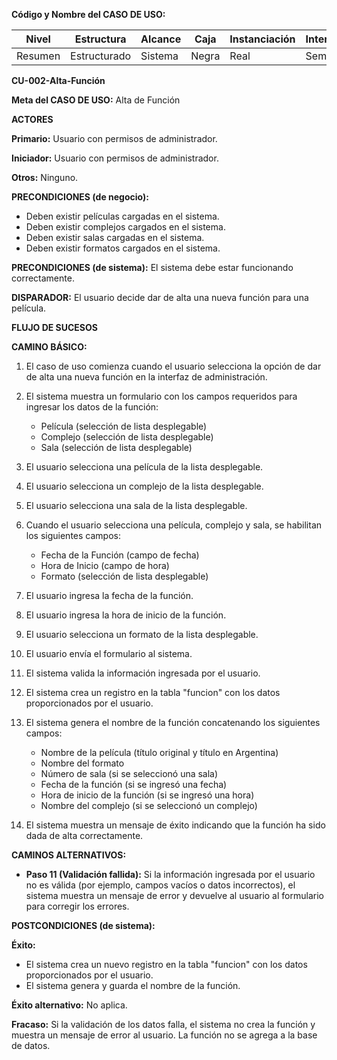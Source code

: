 **Código y Nombre del CASO DE USO:**

| Nivel  | Estructura | Alcance | Caja | Instanciación | Interacción |
|--------|------------|---------|-------|-----------------|--------------|
| Resumen | Estructurado | Sistema | Negra | Real | Semántico |

**CU-002-Alta-Función**

**Meta del CASO DE USO:** Alta de Función

**ACTORES**

**Primario:** Usuario con permisos de administrador.

**Iniciador:** Usuario con permisos de administrador.

**Otros:** Ninguno.

**PRECONDICIONES (de negocio):** 
- Deben existir películas cargadas en el sistema.
- Deben existir complejos cargados en el sistema.
- Deben existir salas cargadas en el sistema.
- Deben existir formatos cargados en el sistema.

**PRECONDICIONES (de sistema):** El sistema debe estar funcionando correctamente.

**DISPARADOR:** El usuario decide dar de alta una nueva función para una película.

**FLUJO DE SUCESOS**

**CAMINO BÁSICO:**

1. El caso de uso comienza cuando el usuario selecciona la opción de dar de alta una nueva función en la interfaz de administración.

2. El sistema muestra un formulario con los campos requeridos para ingresar los datos de la función:
   - Película (selección de lista desplegable)
   - Complejo (selección de lista desplegable)
   - Sala (selección de lista desplegable)

3. El usuario selecciona una película de la lista desplegable.

4. El usuario selecciona un complejo de la lista desplegable.

5. El usuario selecciona una sala de la lista desplegable.

6. Cuando el usuario selecciona una película, complejo y sala, se habilitan los siguientes campos:
   - Fecha de la Función (campo de fecha)
   - Hora de Inicio (campo de hora)
   - Formato (selección de lista desplegable)

7. El usuario ingresa la fecha de la función.

8. El usuario ingresa la hora de inicio de la función.

9. El usuario selecciona un formato de la lista desplegable.

10. El usuario envía el formulario al sistema.

11. El sistema valida la información ingresada por el usuario.

12. El sistema crea un registro en la tabla "funcion" con los datos proporcionados por el usuario.

13. El sistema genera el nombre de la función concatenando los siguientes campos:
    - Nombre de la película (título original y título en Argentina)
    - Nombre del formato
    - Número de sala (si se seleccionó una sala)
    - Fecha de la función (si se ingresó una fecha)
    - Hora de inicio de la función (si se ingresó una hora)
    - Nombre del complejo (si se seleccionó un complejo)

14. El sistema muestra un mensaje de éxito indicando que la función ha sido dada de alta correctamente.

**CAMINOS ALTERNATIVOS:**

- **Paso 11 (Validación fallida):** Si la información ingresada por el usuario no es válida (por ejemplo, campos vacíos o datos incorrectos), el sistema muestra un mensaje de error y devuelve al usuario al formulario para corregir los errores.

**POSTCONDICIONES (de sistema):**

**Éxito:** 
- El sistema crea un nuevo registro en la tabla "funcion" con los datos proporcionados por el usuario.
- El sistema genera y guarda el nombre de la función.

**Éxito alternativo:** No aplica.

**Fracaso:** Si la validación de los datos falla, el sistema no crea la función y muestra un mensaje de error al usuario. La función no se agrega a la base de datos.
